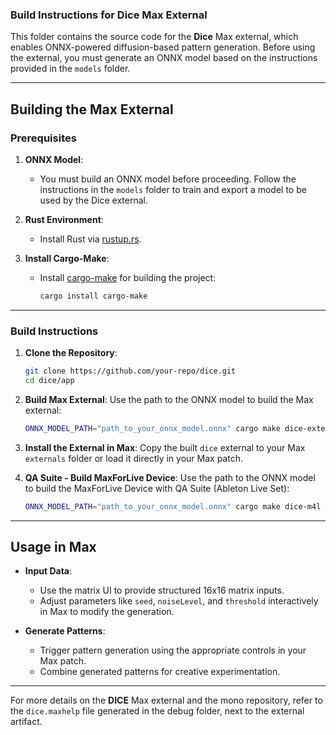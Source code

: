 ### Build Instructions for Dice Max External

This folder contains the source code for the **Dice** Max external, which enables ONNX-powered diffusion-based pattern generation. Before using the external, you must generate an ONNX model based on the instructions provided in the `models` folder.

---

## Building the Max External

### Prerequisites

1. **ONNX Model**:

   - You must build an ONNX model before proceeding. Follow the instructions in the `models` folder to train and export a model to be used by the Dice external.

2. **Rust Environment**:

   - Install Rust via [rustup.rs](https://rustup.rs/).

3. **Install Cargo-Make**:
   - Install [cargo-make](https://sagiegurari.github.io/cargo-make/) for building the project:
     ```bash
     cargo install cargo-make
     ```

---

### Build Instructions

1. **Clone the Repository**:

   ```bash
   git clone https://github.com/your-repo/dice.git
   cd dice/app
   ```

2. **Build Max External**:
   Use the path to the ONNX model to build the Max external:

   ```bash
   ONNX_MODEL_PATH="path_to_your_onnx_model.onnx" cargo make dice-external
   ```

3. **Install the External in Max**:
   Copy the built `dice` external to your Max `externals` folder or load it directly in your Max patch.

4. **QA Suite - Build MaxForLive Device**:
   Use the path to the ONNX model to build the MaxForLive Device with QA Suite (Ableton Live Set):

   ```bash
   ONNX_MODEL_PATH="path_to_your_onnx_model.onnx" cargo make dice-m4l
   ```

---

## Usage in Max

- **Input Data**:

  - Use the matrix UI to provide structured 16x16 matrix inputs.
  - Adjust parameters like `seed`, `noiseLevel`, and `threshold` interactively in Max to modify the generation.

- **Generate Patterns**:
  - Trigger pattern generation using the appropriate controls in your Max patch.
  - Combine generated patterns for creative experimentation.

---

For more details on the **DICE** Max external and the mono repository, refer to the `dice.maxhelp` file generated in the debug folder, next to the external artifact.
